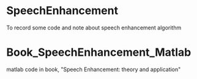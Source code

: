 # SpeechEnhancement
To record some code and note about speech enhancement algorithm
# Book_SpeechEnhancement_Matlab
matlab code in book, "Speech Enhancement: theory and application"
